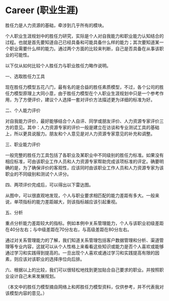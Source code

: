 Career (职业生涯)
===================

胜任力是人力资源的基础，牵涉到几乎所有的模块。

个人职业生涯规划中的胜任力研究，实际是个人对自我能力和职业能力认知结合的过程。也就是首先要知道自己已经具备和可能具备什么样的能力；其次要知道某一个职业需要什么样的能力。通过两个方面的比较来判断，自己是否具备在从事该职业的可能性。

以下仅从如何比较个人胜任力与职业胜任力略作说明。

一、选取胜任力工具

现在胜任力模型五花八门，最有名的是合益的胜任素质模型，不过，各个公司的胜任力模型原理上大同小意，由于胜任力模型在个人职业生涯规划中只是一个参考作用，为了方便评价，建议个人选择一套对评价方法描述更为详细的标准为好。

二、个人能力评价

对自我能力评价，最好能够结合个人自评、同学或朋友评价、人力资源专家评价三方的意见。其中：人力资源专家的评价一般是建立在访谈和专业测试工具的基础上，所以更具说服力。朋友和个人意见是对人力资源专家意见的补充和调整。

三、职业能力评价

一般完整的胜任力工具包括了各职业及某职业中不同级别的胜任力标准。如果没有相应标准，可由该职业工作人员和人力资源专家帮助完成该项标准的评定。确要明确的是，为了确保评价的客观性，应该同时由该职业工作人员和人力资源专家为该职业的不同级别和测试个人评分。

四、两项评价完成后，可以得出以下雷达图。
[](RadarMap.jpg)

从图中，可以很直观地发现，个人与职业要求相匹配的能力差距有多大。一般来说，单项指标的能力差距越大，则该指标越应该引起重视。

五、分析

重点分析能力差距较大的指标。例如本例中关系管理能力，个人与该职业初级差距在40分左右；与中级差距在70分左右，与高级差距在80分左右。

通过对关系管理能力的了解，我们知道关系管理包括客户数据管理和分析、渠道管理等专业内容，这就可以从个人性格上来看看这些知识或能力是否个人喜欢或能够通过学习和实践得到提高的。一旦出现个人喜欢或通过学习和实践提高有限的因素，则应该对该职业的选择序位向后排。

六、根据以上的比较，我们可以很轻松地找到更加贴合自己要求的职业。并按照职业设计自己未来发展规划。

（本文中的胜任力模型摘自网络上和邦胜任力模型资料，仅供参考，并不代表我对该模型内容的意见。）
